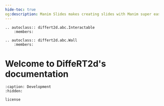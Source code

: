 ```yaml
---
hide-toc: true
og:description: Manim Slides makes creating slides with Manim super easy!
---
```



```{eval-rst}
.. autoclass:: differt2d.abc.Interactable
    :members:

.. autoclass:: differt2d.abc.Wall
    :members:
```

# Welcome to DiffeRT2d's documentation

```{toctree}
:caption: Development
:hidden:

license
```
